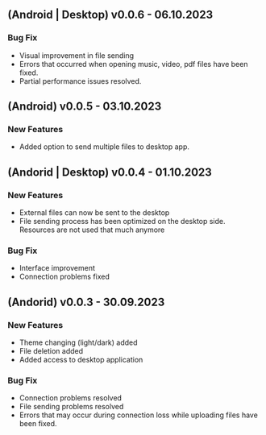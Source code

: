 ## (Android | Desktop) v0.0.6 - 06.10.2023
### Bug Fix
 -  Visual improvement in file sending
 -  Errors that occurred when opening music, video, pdf files have been fixed.
 -  Partial performance issues resolved.

## (Android) v0.0.5 - 03.10.2023
###  New Features
 -  Added option to send multiple files to desktop app.

## (Andorid | Desktop) v0.0.4 - 01.10.2023
### New Features
 - External files can now be sent to the desktop
 - File sending process has been optimized on the desktop side.
Resources are not used that much anymore

### Bug Fix
 - Interface improvement
 - Connection problems fixed

## (Andorid) v0.0.3 - 30.09.2023
### New Features
 - Theme changing (light/dark) added
 - File deletion added
 -  Added access to desktop application

### Bug Fix
 - Connection problems resolved
 - File sending problems  resolved
 - Errors that may occur during connection loss while uploading files have been fixed.
